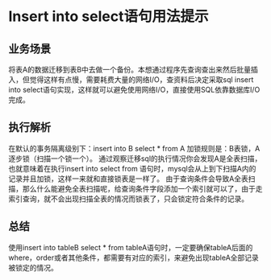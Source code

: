# Insert into select语句用法提示
## 业务场景
将表A的数据迁移到表B中去做一个备份。本想通过程序先查询查出来然后批量插入，但觉得这样有点慢，需要耗费大量的网络I/O，查资料后决定采取sql insert into select语句实现，这样就可以避免使用网络I/O，直接使用SQL依靠数据库I/O完成。
## 执行解析
在默认的事务隔离级别下：insert into B select * from A 加锁规则是：B表锁，A逐步锁（扫描一个锁一个）。
通过观察迁移sql的执行情况你会发现A是全表扫描，也就意味着在执行insert into select from 语句时，mysql会从上到下扫描A内的记录并且加锁，这样一来就和直接锁表是一样了。
由于查询条件会导致A全表扫描，那么什么能避免全表扫描呢，给查询条件字段添加一个索引就可以了，由于走索引查询，就不会出现扫描全表的情况而锁表了，只会锁定符合条件的记录。
## 总结
使用insert into tableB select * from tableA语句时，一定要确保tableA后面的where，order或者其他条件，都需要有对应的索引，来避免出现tableA全部记录被锁定的情况。
